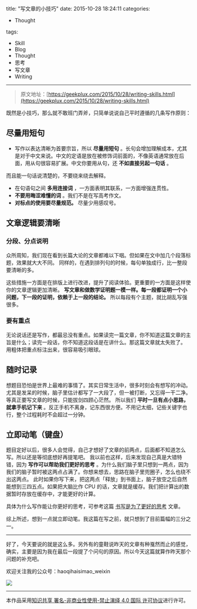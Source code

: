title: "写文章的小技巧"
date: 2015-10-28 18:24:11
categories:

- Thought

tags:

- Skill
- Blog
- Thought
- 思考
- 写文章
- Writing

---

> 原文地址：[https://geekplux.com/2015/10/28/writing-skills.html](https://geekplux.com/2015/10/28/writing-skills.html)

既然是小技巧，那么就不敢班门弄斧，只简单说说自己平时遵循的几条写作原则：

## 尽量用短句

- 写作以表达清晰为首要宗旨，所以 **尽量用短句** 。长句会增加理解成本，尤其是对于中文来说。中文的定语是放在被修饰词前面的，不像英语通常放在后面，用从句很容易扩展。中文你要用从句，还 **不如直接另起一句话** 。

而且能一句话说清楚的，不要绕来绕去解释。

- 在句语句之间 **多用连接词** ，一方面表明其联系，一方面增强连贯性。
- **不要用晦涩难懂的词** 。我们不是在写高考作文。
- **对标点的使用要尽量规范。** 尽量少用感叹号。

## 文章逻辑要清晰

### 分段、分点说明

众所周知，我们现在看到长篇大论的文章都难以下咽。但如果在文中加几个段落标题，效果就大大不同。
同样的，在遇到排列句的时候，每句单独成行，比一整段要清晰的多。

这些措施一方面是在排版上进行改进，提升了阅读体验。更重要的一方面是这样使你的文章逻辑更加清晰。
**写文章和做数学证明题一模一样。每一段都证明一个小问题，下一段的证明，依赖于上一段的结论。** 所以每段有个主题，就比胡乱写强很多。

<!-- more -->

### 要有重点

无论说话还是写作，都最忌没有重点。如果读完一篇文章，你不知道这篇文章的主旨是什么；读完一段话，你不知道这段话是在讲什么。那这篇文章就太失败了。
用粗体把重点标注出来，很容易吸引眼球。

## 随时记录

想题目恐怕是世界上最难的事情了。其实日常生活中，很多时刻会有想写的冲动。尤其是发呆的时候，脑子里估计都写了一大段了，但一被打断，又忘得一干二净。等真正要写文章的时候，只能拔剑四顾心茫然。
所以我们 **平时一旦有点小思路，就拿手机记下来** 。反正手机不离身，记东西很方便。不用记太细，记些关键字也行，整个过程耗时不会超过一分钟。

## 立即动笔（键盘）

题目定好以后，很多人会觉得，自己才想好了文章的前两点，后面都不知道怎么写。所以还是等彻底想好再提笔吧。
我以前也这样，后来发现自己真是大错特错，因为 **写作可以帮助我们更好的思考** 。为什么我们脑子里只想到一两点，因为我们的脑子暂时被这两点占满了。你想来想去，思路在脑子里兜圈子，怎么也绕不出这两点。
此时如果你写下来，把这两点「释放」到书面上，脑子放空之后自然能想到三四五点。如果把大脑比作 CPU 的话，文章就是缓存。我们把计算出的数据暂时存放在缓存中，才能更好的计算。

具体为什么写作能让你更好的思考，可参考这篇 [书写是为了更好的思考](http://mindhacks.cn/2009/02/09/writing-is-better-thinking) 文章。

综上所述，想到一点就立即动笔。我这篇在写之前，就只想到了目前篇幅的三分之一。

---

好了，今天要说的就是这么多。另外有的童鞋说昨天的文章有种戛然而止的感觉，确实，主要是因为我在最后一段提了个问句的原因。所以今天这篇就算作昨天那个问题的补充吧。

欢迎关注我的公众号：haoqihaisimao_weixin

![](https://geekpluxblog.oss-cn-hongkong.aliyuncs.com/qrcode1.jpg)

---

本作品采用[知识共享 署名-非商业性使用-禁止演绎 4.0 国际 许可协议](http://creativecommons.org/licenses/by-nc-nd/4.0/)进行许可。
